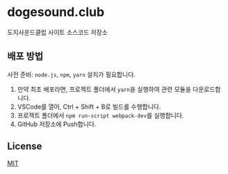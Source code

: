 # dogesound.club
도지사운드클럽 사이트 소스코드 저장소

## 배포 방법
사전 준비: `node.js`, `npm`, `yarn` 설치가 필요합니다.

1. 만약 최초 배포라면, 프로젝트 폴더에서 `yarn`을 실행하여 관련 모듈을 다운로드합니다.
2. VSCode를 열어, Ctrl + Shift + B로 빌드를 수행합니다.
3. 프로젝트 폴더에서 `npm run-script webpack-dev`를 실행합니다.
4. GitHub 저장소에 Push합니다.

## License
[MIT](LICENSE)

